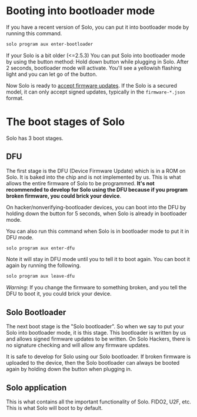 # Booting into bootloader mode

If you have a recent version of Solo, you can put it into bootloader mode by running this command.

```bash
solo program aux enter-bootloader
```

If your Solo is a bit older (<=2.5.3) You can put Solo into bootloader mode by using the button method:
Hold down button while plugging in Solo.  After 2 seconds, bootloader mode will activate.
You'll see a yellowish flashing light and you can let go of the button.

Now Solo is ready to [accept firmware updates](/signed-updates).  If the Solo is a secured model, it can only accept signed updates, typically in the `firmware-*.json` format.

# The boot stages of Solo

Solo has 3 boot stages.

## DFU

The first stage is the DFU (Device Firmware Update) which is in a ROM on Solo.  It is baked into the chip and is not implemented by us.
This is what allows the entire firmware of Solo to be programmed.  **It's not recommended to develop for Solo using the DFU because
if you program broken firmware, you could brick your device**.

On hacker/nonverifying-bootloader devices, you can boot into the DFU by holding down the button for 5 seconds,
when Solo is already in bootloader mode.

You can also run this command when Solo is in bootloader mode to put it in DFU mode.

```bash
solo program aux enter-dfu
```

Note it will stay in DFU mode until you to tell it to boot again.  You can boot it again by running the following.

```bash
solo program aux leave-dfu
```

*Warning*: If you change the firmware to something broken, and you tell the DFU to boot it, you could brick your device.

## Solo Bootloader

The next boot stage is the "Solo bootloader".  So when we say to put your Solo into bootloader mode, it is this stage.
This bootloader is written by us and allows signed firmware updates to be written.  On Solo Hackers, there is no signature checking
and will allow any firmware updates.

It is safe to develop for Solo using our Solo bootloader.  If broken firmware is uploaded to the device, then the Solo
bootloader can always be booted again by holding down the button when plugging in.

## Solo application

This is what contains all the important functionality of Solo.  FIDO2, U2F, etc.  This is what Solo will boot to by default.
